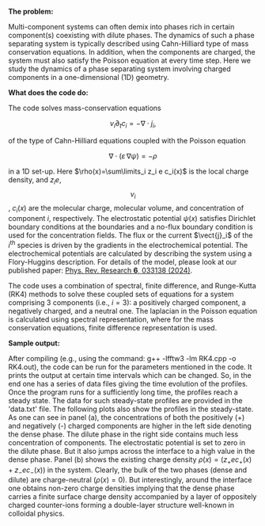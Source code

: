 **The problem:**

Multi-component systems can often demix into phases rich in certain component(s) coexisting with dilute phases. The dynamics of such a phase separating system is typically described using Cahn-Hilliard type of mass conservation equations. In addition, when the components are charged, the system must also satisfy the Poisson equation at every time step. Here we study the dynamics of a phase separating system involving charged components in a one-dimensional (1D) geometry.

**What does the code do:**

The code solves mass-conservation equations

$$\nu_i\partial_t c_i=-\nabla\cdot j_i,$$ 

of the type of Cahn-Hilliard equations coupled with the Poisson equation 

$$\nabla\cdot\left(\varepsilon \, \nabla\psi\right) =-\rho$$ 

in a 1D set-up. Here $\rho(x)=\sum\limits_i z_i e c_i(x)$ is the local charge density, and $z_ie$, $$\nu_i$$, $c_i(x)$ are the molecular charge, molecular volume, and concentration of component $i$, respectively. The electrostatic potential $\psi(x)$ satisfies Dirichlet boundary conditions at the boundaries and a no-flux boundary condition is used for the concentration fields. The flux or the current $\vect{j}_i$ of the $i^{\mathrm{th}}$ species is driven by the gradients in the electrochemical potential. The electrochemical potentials are calculated by describing the system using a Flory-Huggins description. For details of the model, please look at our published paper: [Phys. Rev. Research **6**, 033138 (2024)](https://doi.org/10.1103/PhysRevResearch.6.033138).

The code uses a combination of spectral, finite difference, and Runge-Kutta (RK4) methods to solve these coupled sets of equations for a system comprising 3 components (i.e., $i=3$): a positively charged component, a negatively charged, and a neutral one. The laplacian in the Poisson equation is calculated using spectral representation, where for the mass conservation equations, finite difference representation is used.

**Sample output:**

After compiling (e.g., using the command: g++ -lfftw3 -lm RK4.cpp -o RK4.out), the code can be run for the parameters mentioned in the code. It prints the output at certain time intervals which can be changed. So, in the end one has a series of data files giving the time evolution of the profiles. Once the program runs for a sufficiently long time, the profiles reach a steady state. The data for such steady-state profiles are provided in the 'data.txt' file. The following plots also show the profiles in the steady-state. As one can see in panel (a), the concentrations of both the positively (+) and negatively (-) charged components are higher in the left side denoting the dense phase. The dilute phase in the right side contains much less concentration of components. The electrostatic potential is set to zero in the dilute phase. But it also jumps across the interface to a high value in the dense phase. Panel (b) shows the existing charge density $\rho(x)= \left(z_+ e c_+(x) + z_- e c_-(x)\right)$ in the system. Clearly, the bulk of the two phases (dense and dilute) are charge-neutral ($\rho(x)=0$). But interestingly, around the interface one obtains non-zero charge densities implying that the dense phase carries a finite surface charge density accompanied by a layer of oppositely charged counter-ions forming a double-layer structure well-known in colloidal physics.
